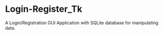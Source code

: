 # Login-Register_Tk
A Login/Registration GUI Application with SQLite database for manipulating data.
